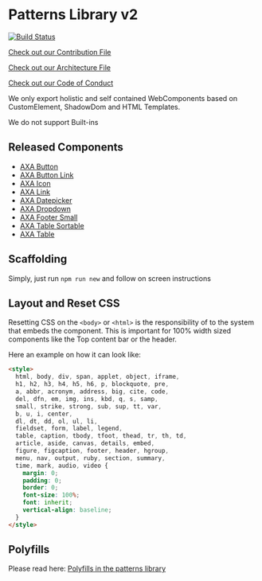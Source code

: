 # Patterns Library v2

[![Build Status](https://travis-ci.org/axa-ch/patterns-library.svg?branch=develop-v2)](https://travis-ci.org/axa-ch/patterns-library)

[Check out our Contribution File](https://github.com/axa-ch/patterns-library/blob/develop-v2/CONTRIBUTION.md#rules-and-lintings)

[Check out our Architecture File](https://github.com/axa-ch/patterns-library/blob/develop-v2/ARCHITECTURE.md)

[Check out our Code of Conduct](https://github.com/axa-ch/patterns-library/blob/develop-v2/CODE_OF_CONDUCT.md)

We only export holistic and self contained WebComponents based on CustomElement, ShadowDom and HTML Templates.

We do not support Built-ins

## Released Components
- [AXA Button](https://github.com/axa-ch/patterns-library/tree/develop-v2/src/components/10-atoms/button)
- [AXA Button Link](https://github.com/axa-ch/patterns-library/tree/develop-v2/src/components/10-atoms/button-link)
- [AXA Icon](https://github.com/axa-ch/patterns-library/tree/develop-v2/src/components/10-atoms/icon)
- [AXA Link](https://github.com/axa-ch/patterns-library/tree/develop-v2/src/components/10-atoms/link)
- [AXA Datepicker](https://github.com/axa-ch/patterns-library/tree/develop-v2/src/components/20-molecules/datepicker)
- [AXA Dropdown](https://github.com/axa-ch/patterns-library/tree/develop-v2/src/components/20-molecules/dropdown)
- [AXA Footer Small](https://github.com/axa-ch/patterns-library/tree/develop-v2/src/components/20-molecules/footer-small)
- [AXA Table Sortable](https://github.com/axa-ch/patterns-library/tree/develop-v2/src/components/30-organisms/table-sortable)
- [AXA Table](https://github.com/axa-ch/patterns-library/tree/develop-v2/src/components/30-organisms/table)

## Scaffolding

Simply, just run `npm run new` and follow on screen instructions

## Layout and Reset CSS

Resetting CSS on the `<body>` or `<html>` is the responsibility of to the system that embeds the component. This is important for 100% width sized components like the Top content bar or the header.

Here an example on how it can look like:

```html
<style>
  html, body, div, span, applet, object, iframe,
  h1, h2, h3, h4, h5, h6, p, blockquote, pre,
  a, abbr, acronym, address, big, cite, code,
  del, dfn, em, img, ins, kbd, q, s, samp,
  small, strike, strong, sub, sup, tt, var,
  b, u, i, center,
  dl, dt, dd, ol, ul, li,
  fieldset, form, label, legend,
  table, caption, tbody, tfoot, thead, tr, th, td,
  article, aside, canvas, details, embed,
  figure, figcaption, footer, header, hgroup,
  menu, nav, output, ruby, section, summary,
  time, mark, audio, video {
    margin: 0;
    padding: 0;
    border: 0;
    font-size: 100%;
    font: inherit;
    vertical-align: baseline;
  }
</style>

```

## Polyfills

Please read here:
[Polyfills in the patterns library](https://github.com/axa-ch/patterns-library/tree/develop-v2/src/components/05-utils/polyfill#README.md)
